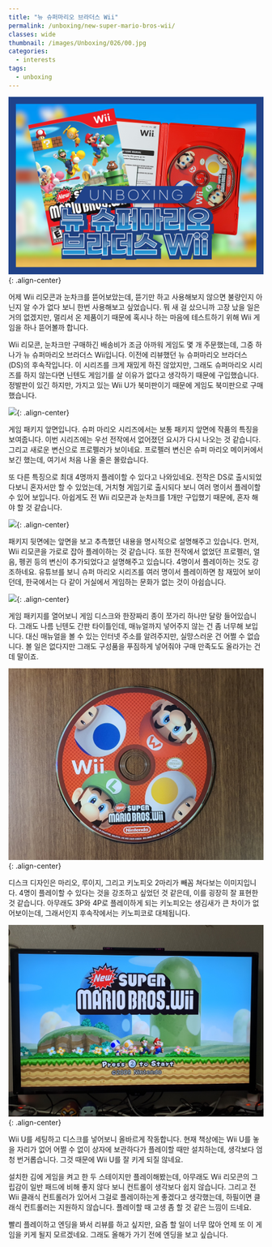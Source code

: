 ```yaml
---
title: "뉴 슈퍼마리오 브라더스 Wii"
permalink: /unboxing/new-super-mario-bros-wii/
classes: wide
thumbnail: /images/Unboxing/026/00.jpg
categories:
  - interests
tags:
  - unboxing
---
```


![](/images/Unboxing/026/00.jpg){: .align-center}

어제 Wii 리모콘과 눈차크를 뜯어보았는데, 뜯기만 하고 사용해보지 않으면 불량인지 아닌지 알 수가 없다 보니 한번 사용해보고 싶었습니다. 뭐 새 걸 샀으니까 고장 났을 일은 거의 없겠지만, 멀리서 온 제품이기 때문에 혹시나 하는 마음에 테스트하기 위해 Wii 게임을 하나 뜯어볼까 합니다.

Wii 리모콘, 눈차크만 구매하긴 배송비가 조금 아까워 게임도 몇 개 주문했는데, 그중 하나가 뉴 슈퍼마리오 브라더스 Wii입니다. 이전에 리뷰했던 뉴 슈퍼마리오 브라더스 (DS)의 후속작입니다. 이 시리즈를 크게 재밌게 하진 않았지만, 그래도 슈퍼마리오 시리즈를 하지 않는다면 닌텐도 게임기를 살 이유가 없다고 생각하기 때문에 구입했습니다. 정발판이 있긴 하지만, 가지고 있는 Wii U가 북미판이기 때문에 게임도 북미판으로 구매했습니다.

![](/images/Unboxing/026/01.jpg){: .align-center}

게임 패키지 앞면입니다. 슈퍼 마리오 시리즈에서는 보통 패키지 앞면에 작품의 특징을 보여줍니다. 이번 시리즈에는 우선 전작에서 없어졌던 요시가 다시 나오는 것 같습니다. 그리고 새로운 변신으로 프로펠러가 보이네요. 프로펠러 변신은 슈퍼 마리오 메이커에서 보긴 했는데, 여기서 처음 나올 줄은 몰랐습니다.

또 다른 특징으로 최대 4명까지 플레이할 수 있다고 나와있네요. 전작은 DS로 출시되었다보니 혼자서만 할 수 있었는데, 거치형 게임기로 출시되다 보니 여러 명이서 플레이할 수 있어 보입니다. 아쉽게도 전 Wii 리모콘과 눈차크를 1개만 구입했기 때문에, 혼자 해야 할 것 같습니다.

![](/images/Unboxing/026/02.jpg){: .align-center}

패키지 뒷면에는 앞면을 보고 추측했던 내용을 명시적으로 설명해주고 있습니다. 먼저, Wii 리모콘을 가로로 잡아 플레이하는 것 같습니다. 또한 전작에서 없었던 프로펠러, 얼음, 펭귄 등의 변신이 추가되었다고 설명해주고 있습니다. 4명이서 플레이하는 것도 강조하네요. 유튜브를 보니 슈퍼 마리오 시리즈를 여러 명이서 플레이하면 참 재밌어 보이던데, 한국에서는 다 같이 거실에서 게임하는 문화가 없는 것이 아쉽습니다.

![](/images/Unboxing/026/03.jpg){: .align-center}

게임 패키지를 열어보니 게임 디스크와 한장짜리 종이 쪼가리 하나만 달랑 들어있습니다. 그래도 나름 닌텐도 간판 타이틀인데, 매뉴얼까지 넣어주지 않는 건 좀 너무해 보입니다. 대신 매뉴얼을 볼 수 있는 인터넷 주소를 알려주지만, 실망스러운 건 어쩔 수 없습니다. 볼 일은 없다지만 그래도 구성품을 푸짐하게 넣어줘야 구매 만족도도 올라가는 건데 말이죠.

![](/images/Unboxing/026/04.jpg){: .align-center}

디스크 디자인은 마리오, 루이지, 그리고 키노피오 2마리가 빼꼼 쳐다보는 이미지입니다. 4명이 플레이할 수 있다는 것을 강조하고 싶었던 것 같은데, 이를 굉장히 잘 표현한 것 같습니다. 아무래도 3P와 4P로 플레이하게 되는 키노피오는 생김새가 큰 차이가 없어보이는데, 그래서인지 후속작에서는 키노피코로 대체됩니다.

![](/images/Unboxing/026/05.jpg){: .align-center}

Wii U를 세팅하고 디스크를 넣어보니 올바르게 작동합니다. 현재 책상에는 Wii U를 놓을 자리가 없어 어쩔 수 없이 상자에 보관하다가 플레이할 때만 설치하는데, 생각보다 엄청 번거롭습니다. 그것 때문에 Wii U를 잘 키게 되질 않네요.

설치한 김에 게임을 켜고 한 두 스테이지만 플레이해봤는데, 아무래도 Wii 리모콘의 그립감이 일반 패드에 비해 좋지 않다 보니 컨트롤이 생각보다 쉽지 않습니다. 그리고 전 Wii 클래식 컨트롤러가 있어서 그걸로 플레이하는게 좋겠다고 생각했는데, 하필이면 클래식 컨트롤러는 지원하지 않습니다. 플레이할 때 고생 좀 할 것 같은 느낌이 드네요.

빨리 플레이하고 엔딩을 봐서 리뷰를 하고 싶지만, 요즘 할 일이 너무 많아 언제 또 이 게임을 키게 될지 모르겠네요. 그래도 올해가 가기 전에 엔딩을 보고 싶습니다.